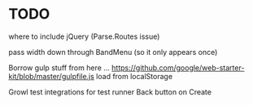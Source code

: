 # TODO

where to include jQuery (Parse.Routes issue)


pass width down through BandMenu (so it only appears once)


Borrow gulp stuff from here ...
https://github.com/google/web-starter-kit/blob/master/gulpfile.js
load from localStorage




Growl test integrations for test runner
Back button on Create